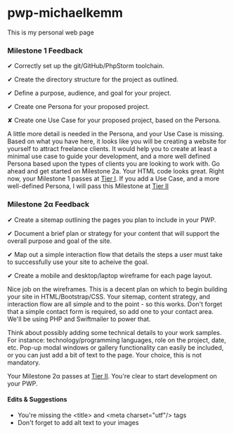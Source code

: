 # pwp-michaelkemm
This is my personal web page

### Milestone 1 Feedback

&#10004; Correctly set up the git/GitHub/PhpStorm toolchain.

&#10004; Create the directory structure for the project as outlined.

&#10004; Define a purpose, audience, and goal for your project.

&#10004; Create one Persona for your proposed project.

&#10008; Create one Use Case for your proposed project, based on the Persona.

A little more detail is needed in the Persona, and your Use Case is missing. Based on what you have here, it looks like you will be creating a website for yourself to attract freelance clients. It would help you to create at least a minimal use case to guide your development, and a more well defined Persona based upon the types of clients you are looking to work with. Go ahead and get started on Milestone 2a. Your HTML code looks great. Right now, your Milestone 1 passes at [Tier I](https://bootcamp-coders.cnm.edu/projects/personal/rubric/). If you add a Use Case, and a more well-defined Persona, I will pass this Milestone at [Tier II](https://bootcamp-coders.cnm.edu/projects/personal/rubric/)

### Milestone 2&alpha; Feedback

&#10004; Create a sitemap outlining the pages you plan to include in your PWP.

&#10004; Document a brief plan or strategy for your content that will support the overall purpose and goal of the site.

&#10004; Map out a simple interaction flow that details the steps a user must take to successfully use your site to acheive the goal.

&#10004; Create a mobile and desktop/laptop wireframe for each page layout.

Nice job on the wireframes. This is a decent plan on which to begin building your site in HTML/Bootstrap/CSS. Your sitemap, content strategy, and interaction flow are all simple and to the point - so this works. Don't forget that a simple contact form is required, so add one to your contact area. We'll be using PHP and Swiftmailer to power that.

Think about possibly adding some technical details to your work samples. For instance: technology/programming languages, role on the project, date, etc. Pop-up modal windows or gallery functionality can easily be included, or you can just add a bit of text to the page. Your choice, this is not mandatory.

Your Milestone 2&alpha; passes at [Tier II](https://bootcamp-coders.cnm.edu/projects/personal/rubric/). You're clear to start development on your PWP.

#### Edits &amp; Suggestions
- You're missing the &lt;title&gt; and &lt;meta charset="utf"/&gt; tags
- Don't forget to add alt text to your images
